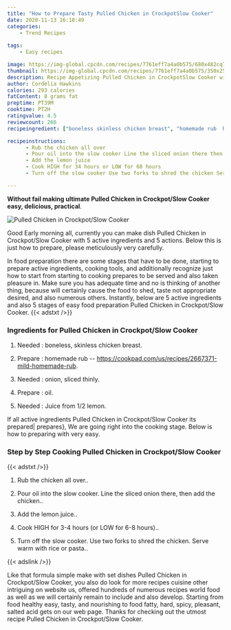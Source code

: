 ```yaml
---
title: "How to Prepare Tasty Pulled Chicken in CrockpotSlow Cooker"
date: 2020-11-13 16:18:49
categories:
    - Trend Recipes
    
tags:
    - Easy recipes

image: https://img-global.cpcdn.com/recipes/7761eff7a4a0b575/680x482cq70/pulled-chicken-in-crockpotslow-cooker-recipe-main-photo.jpg
thumbnail: https://img-global.cpcdn.com/recipes/7761eff7a4a0b575/350x250cq70/pulled-chicken-in-crockpotslow-cooker-recipe-main-photo.jpg
description: Recipe Appetizing Pulled Chicken in CrockpotSlow Cooker with 5 ingredients and 5 stages of easy cooking.
author: Cordelia Hawkins
calories: 293 calories
fatContent: 8 grams fat
preptime: PT39M
cooktime: PT2H
ratingvalue: 4.5
reviewcount: 266
recipeingredient: ["boneless skinless chicken breast", "homemade rub  httpscookpadcomusrecipes2667371mildhomemaderub", "onion sliced thinly", "oil", "Juice from 12 lemon"]

recipeinstructions: 
      - Rub the chicken all over 
      - Pour oil into the slow cooker Line the sliced onion there then add the chicken 
      - Add the lemon juice 
      - Cook HIGH for 34 hours or LOW for 68 hours 
      - Turn off the slow cooker Use two forks to shred the chicken Serve warm with rice or pasta

---
```




**Without fail making ultimate Pulled Chicken in Crockpot/Slow Cooker easy, delicious, practical**. 


![Pulled Chicken in Crockpot/Slow Cooker](https://img-global.cpcdn.com/recipes/7761eff7a4a0b575/680x482cq70/pulled-chicken-in-crockpotslow-cooker-recipe-main-photo.jpg "Pulled Chicken in Crockpot/Slow Cooker")




Good Early morning all, currently you can make dish Pulled Chicken in Crockpot/Slow Cooker with 5 active ingredients and 5 actions. Below this is just how to prepare, please meticulously very carefully.

In food preparation there are some stages that have to be done, starting to prepare active ingredients, cooking tools, and additionally recognize just how to start from starting to cooking prepares to be served and also taken pleasure in. Make sure you has adequate time and no is thinking of another thing, because will certainly cause the food to shed, taste not appropriate desired, and also numerous others. Instantly, below are 5 active ingredients and also 5 stages of easy food preparation Pulled Chicken in Crockpot/Slow Cooker.
{{< adstxt />}}

### Ingredients for Pulled Chicken in Crockpot/Slow Cooker


1. Needed  : boneless, skinless chicken breast.

1. Prepare  : homemade rub -- https://cookpad.com/us/recipes/2667371-mild-homemade-rub.

1. Needed  : onion, sliced thinly.

1. Prepare  : oil.

1. Needed  : Juice from 1/2 lemon.



If all active ingredients Pulled Chicken in Crockpot/Slow Cooker its prepared| prepares}, We are going right into the cooking stage. Below is how to preparing with very easy.

### Step by Step Cooking Pulled Chicken in Crockpot/Slow Cooker

{{< adstxt />}}


1. Rub the chicken all over..



1. Pour oil into the slow cooker. Line the sliced onion there, then add the chicken..



1. Add the lemon juice..



1. Cook HIGH for 3-4 hours (or LOW for 6-8 hours)..



1. Turn off the slow cooker. Use two forks to shred the chicken. Serve warm with rice or pasta..





{{< adslink />}}

Like that formula simple make with set dishes Pulled Chicken in Crockpot/Slow Cooker, you also do look for more recipes cuisine other intriguing on website us, offered hundreds of numerous recipes world food as well as we will certainly remain to include and also develop. Starting from food healthy easy, tasty, and nourishing to food fatty, hard, spicy, pleasant, salted acid gets on our web page. Thanks for checking out the utmost recipe Pulled Chicken in Crockpot/Slow Cooker.
